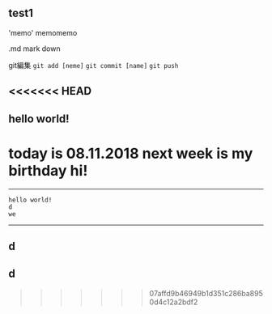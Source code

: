 ## test1
'memo'
memomemo

.md mark down


git編集
`git add [neme]`
`git commit [name]`
`git push`

<<<<<<< HEAD
---
hello world!
---

today is 08.11.2018
next week is my birthday
hi!
=======
-----
    hello world!
    d
    we
-----
d
-----
d
-----
>>>>>>> 07affd9b46949b1d351c286ba8950d4c12a2bdf2
